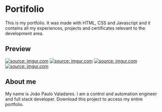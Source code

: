 <h1>Portifolio</h1>

<p>
  This is my portfolio. It was made with HTML, CSS and Javascript and it contains all my experiences, projects and certificates relevant to the development area.
</p>

<h2>Preview</h2>

<p>
  <a href="https://imgur.com/jvfsikl"><img src="https://i.imgur.com/jvfsikl.png" title="source: imgur.com" /></a>
  <a href="https://imgur.com/OiMRAft"><img src="https://i.imgur.com/OiMRAft.png" title="source: imgur.com" /></a>
  <a href="https://imgur.com/dbrtDUs"><img src="https://i.imgur.com/dbrtDUs.png" title="source: imgur.com" /></a>
  <a href="https://imgur.com/gQlPO77"><img src="https://i.imgur.com/gQlPO77.png" title="source: imgur.com" /></a>
</p>

<h2>About me</h2>

<p>
  My name is João Paulo Valadares. I am a control and automation engineer and full stack developer. Download this project to access my entire portfolio.
</p>
